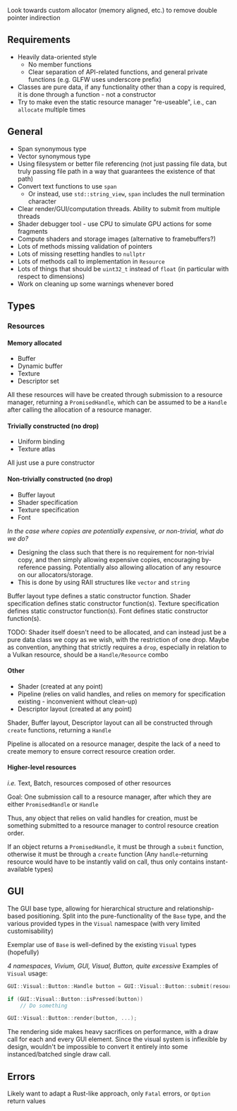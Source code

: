 
Look towards custom allocator (memory aligned, etc.) to remove double pointer indirection

## Requirements

- Heavily data-oriented style
	- No member functions
	- Clear separation of API-related functions, and general private functions (e.g. GLFW uses underscore prefix)
- Classes are pure data, if any functionality other than a copy is required, it is done through a function - not a constructor
- Try to make even the static resource manager "re-useable", i.e., can `allocate` multiple times

## General

- Span synonymous type
- Vector synonymous type
- Using filesystem or better file referencing (not just passing file data, but truly passing file path in a way that guarantees the existence of that path)
- Convert text functions to use `span` 
	- Or instead, use `std::string_view`, `span` includes the null termination character
- Clear render/GUI/computation threads. Ability to submit from multiple threads
- Shader debugger tool - use CPU to simulate GPU actions for some fragments
- Compute shaders and storage images (alternative to framebuffers?)
- Lots of methods missing validation of pointers
- Lots of missing resetting handles to `nullptr`
- Lots of methods call to implementation in `Resource`
- Lots of things that should be `uint32_t` instead of `float` (in particular with respect to dimensions)
- Work on cleaning up some warnings whenever bored
## Types

### Resources

#### Memory allocated

- Buffer
- Dynamic buffer
- Texture
- Descriptor set

All these resources will have be created through submission to a resource manager, returning a `PromisedHandle`, which can be assumed to be a `Handle` after calling the allocation of a resource manager.

#### Trivially constructed (no drop)

- Uniform binding
- Texture atlas

All just use a pure constructor

#### Non-trivially constructed (no drop)

- Buffer layout
- Shader specification
- Texture specification
- Font

*In the case where copies are potentially expensive, or non-trivial, what do we do?*
- Designing the class such that there is no requirement for non-trivial copy, and then simply allowing expensive copies, encouraging by-reference passing. Potentially also allowing allocation of any resource on our allocators/storage.
- This is done by using RAII structures like `vector` and `string`

Buffer layout type defines a static constructor function.
Shader specification defines static constructor function(s).
Texture specification defines static constructor function(s).
Font defines static constructor function(s).

TODO: Shader itself doesn't need to be allocated, and can instead just be a pure data class we copy as we wish, with the restriction of one drop. Maybe as convention, anything that strictly requires a `drop`, especially in relation to a Vulkan resource, should be a `Handle/Resource` combo
#### Other

- Shader (created at any point)
- Pipeline (relies on valid handles, and relies on memory for specification existing - inconvenient without clean-up)
- Descriptor layout (created at any point)

Shader, Buffer layout, Descriptor layout can all be constructed through `create` functions, returning a `Handle`

Pipeline is allocated on a resource manager, despite the lack of a need to create memory to ensure correct resource creation order.

#### Higher-level resources

*i.e.* Text, Batch, resources composed of other resources

Goal: One submission call to a resource manager, after which they are either `PromisedHandle` or `Handle`

Thus, any object that relies on valid handles for creation, must be something submitted to a resource manager to control resource creation order.

If an object returns a `PromisedHandle`, it must be through a `submit` function, otherwise it must be through a `create` function (Any `handle`-returning resource would have to be instantly valid on call, thus only contains instant-available types)
## GUI

The GUI base type, allowing for hierarchical structure and relationship-based positioning. Split into the pure-functionality of the `Base` type, and the various provided types in the `Visual` namespace (with very limited customisability)

Exemplar use of `Base` is well-defined by the existing `Visual` types (hopefully)

*4 namespaces, Vivium, GUI, Visual, Button, quite excessive*
Examples of `Visual` usage:

```cpp
GUI::Visual::Button::Handle button = GUI::Visual::Button::submit(resourceManager, engine, ...);

if (GUI::Visual::Button::isPressed(button))
	// Do something

GUI::Visual::Button::render(button, ...);
```

The rendering side makes heavy sacrifices on performance, with a draw call for each and every GUI element. Since the visual system is inflexible by design, wouldn't be impossible to convert it entirely into some instanced/batched single draw call.
## Errors

Likely want to adapt a Rust-like approach, only `Fatal` errors, or `Option` return values